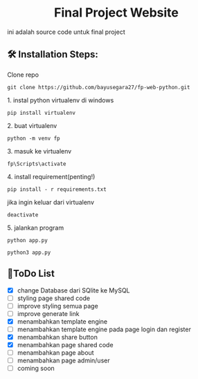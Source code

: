 <h1 align="center" id="title">Final Project Website</h1>
ini adalah source code untuk final project


<h2>🛠️ Installation Steps:</h2>

<p>Clone repo</p>

```
git clone https://github.com/bayusegara27/fp-web-python.git
```

<p>1. instal python virtualenv di windows</p>

```
pip install virtualenv 
```

<p>2. buat virtualenv</p>

```
python -m venv fp
```

<p>3. masuk ke virtualenv</p>

```
fp\Scripts\activate
```

<p>4. install requirement(penting!)</p>

```
pip install - r requirements.txt
```

<p> jika ingin keluar dari virtualenv</p>

```
deactivate
```

<p>5. jalankan program</p>

```
python app.py
```

```
python3 app.py
```

<h2>📃ToDo List</h2>

- [x] change Database dari SQlite ke MySQL
- [ ] styling page shared code
- [ ] improve styling semua page
- [ ] improve generate link
- [x] menambahkan template engine
- [ ] menambahkan template engine pada page login dan register
- [x] menambahkan share button
- [x] menambahkan page shared code
- [ ] menambahkan page about
- [ ] menambahkan page admin/user
- [ ] coming soon